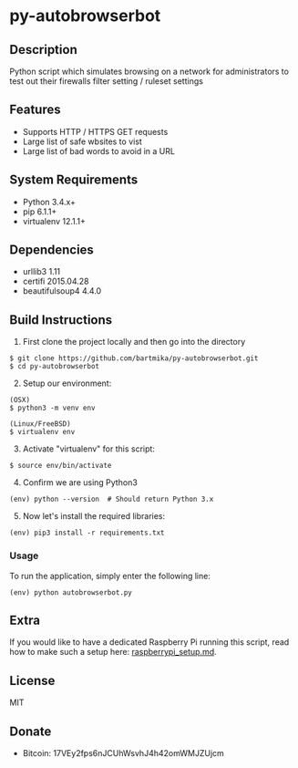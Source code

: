 # py-autobrowserbot
## Description
Python script which simulates browsing on a network for administrators to test out their firewalls filter setting / ruleset settings


## Features
* Supports HTTP / HTTPS GET requests
* Large list of safe wbsites to vist
* Large list of bad words to avoid in a URL


## System Requirements
* Python 3.4.x+
* pip 6.1.1+
* virtualenv 12.1.1+


## Dependencies
* urllib3 1.11
* certifi 2015.04.28
* beautifulsoup4 4.4.0

## Build Instructions
1. First clone the project locally and then go into the directory
```
$ git clone https://github.com/bartmika/py-autobrowserbot.git
$ cd py-autobrowserbot
```

2. Setup our environment:
```
(OSX)
$ python3 -m venv env

(Linux/FreeBSD)
$ virtualenv env
```

3. Activate "virtualenv" for this script:
```
$ source env/bin/activate
```

4. Confirm we are using Python3
```
(env) python --version  # Should return Python 3.x
```

5. Now let's install the required libraries:
```
(env) pip3 install -r requirements.txt
```

### Usage
To run the application, simply enter the following line:
```
(env) python autobrowserbot.py
```

## Extra
If you would like to have a dedicated Raspberry Pi running this script, read how to make such a setup here:  [raspberrypi_setup.md](raspberrypi_setup.md).

## License
MIT


## Donate
* Bitcoin: 17VEy2fps6nJCUhWsvhJ4h42omWMJZUjcm
